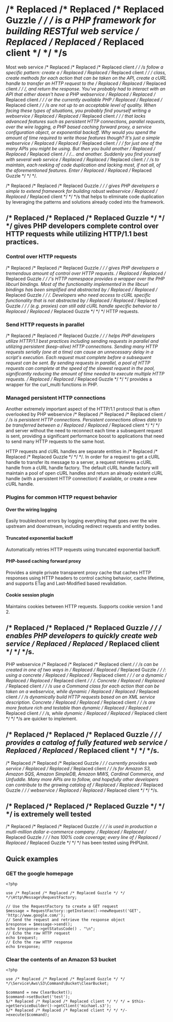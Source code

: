 # /* Replaced /* Replaced /* Replaced Guzzle */ */ */ is a PHP framework for building RESTful web service /* Replaced /* Replaced /* Replaced client */ */ */s

Most web service /* Replaced /* Replaced /* Replaced client */ */ */s follow a specific pattern: create a /* Replaced /* Replaced /* Replaced client */ */ */ class, create methods for each action that can be taken on the API, create a cURL handle to transfer an HTTP request to the /* Replaced /* Replaced /* Replaced client */ */ */, and return the response.  You've probably had to interact with an API that either doesn't have a PHP webservice /* Replaced /* Replaced /* Replaced client */ */ */ or the currently available PHP /* Replaced /* Replaced /* Replaced client */ */ */s are not up to an acceptable level of quality.  When facing these types of situations, you probably find yourself writing a webservice /* Replaced /* Replaced /* Replaced client */ */ */ that lacks advanced features such as persistent HTTP connections, parallel requests, over the wire logging, a PHP based caching forward proxy, a service configuration object, or exponential backoff.  Why would you spend the amount of time required to write those features though?  It's just a simple webservice /* Replaced /* Replaced /* Replaced client */ */ */ for just one of the many APIs you might be using.  But then you build another /* Replaced /* Replaced /* Replaced client */ */ */... and another.  Suddenly you find yourself with several web service /* Replaced /* Replaced /* Replaced client */ */ */s to maintain, each reeking of code duplication and lacking most, if not all, of the aforementioned features.  Enter /* Replaced /* Replaced /* Replaced Guzzle */ */ */.

/* Replaced /* Replaced /* Replaced Guzzle */ */ */ gives PHP developers a simple to extend framework for building robust webservice /* Replaced /* Replaced /* Replaced client */ */ */s that helps to eliminate code duplication by leveraging the patterns and solutions already coded into the framework.

## /* Replaced /* Replaced /* Replaced Guzzle */ */ */ gives PHP developers complete control over HTTP requests while utilizing HTTP/1.1 best practices.

### Control over HTTP requests

/* Replaced /* Replaced /* Replaced Guzzle */ */ */ gives PHP developers a tremendous amount of control over HTTP requests.  /* Replaced /* Replaced /* Replaced Guzzle */ */ */'s HTTP namespace provides a wrapper over the PHP libcurl bindings.  Most of the functionality implemented in the libcurl bindings has been simplified and abstracted by /* Replaced /* Replaced /* Replaced Guzzle */ */ */.  Developers who need access to cURL specific functionality that is not abstracted by /* Replaced /* Replaced /* Replaced Guzzle */ */ */ (e.g. proxies) can still add cURL handle specific behavior to /* Replaced /* Replaced /* Replaced Guzzle */ */ */ HTTP requests.

### Send HTTP requests in parallel

/* Replaced /* Replaced /* Replaced Guzzle */ */ */ helps PHP developers utilize HTTP/1.1 best practices including sending requests in parallel and utilizing persistent (keep-alive) HTTP connections.  Sending many HTTP requests serially (one at a time) can cause an unnecessary delay in a script's execution.  Each request must complete before a subsequent request can be sent.  By sending requests in parallel, a pool of HTTP requests can complete at the speed of the slowest request in the pool, significantly reducing the amount of time needed to execute multiple HTTP requests.  /* Replaced /* Replaced /* Replaced Guzzle */ */ */ provides a wrapper for the curl_multi functions in PHP.

### Managed persistent HTTP connections

Another extremely important aspect of the HTTP/1.1 protocol that is often overlooked by PHP webservice /* Replaced /* Replaced /* Replaced client */ */ */s is persistent HTTP connections.  Persistent connections allows data to be transferred between a /* Replaced /* Replaced /* Replaced client */ */ */ and server without the need to reconnect each time a subsequent request is sent, providing a significant performance boost to applications that need to send many HTTP requests to the same host.

HTTP requests and cURL handles are separate entities in /* Replaced /* Replaced /* Replaced Guzzle */ */ */.  In order for a request to get a cURL handle to transfer its message to a server, a request retrieves a cURL handle from a cURL handle factory.  The default cURL handle factory will maintain a pool of open cURL handles and return an already existent cURL handle (with a persistent HTTP connection) if available, or create a new cURL handle.

### Plugins for common HTTP request behavior

#### Over the wiring logging

Easily troubleshoot errors by logging everything that goes over the wire upstream and downstream, including redirect requests and entity bodies.

#### Truncated exponential backoff

Automatically retries HTTP requests using truncated exponential backoff.

#### PHP-based caching forward proxy

Provides a simple private transparent proxy cache that caches HTTP responses using HTTP headers to control caching behavior, cache lifetime, and supports ETag and Last-Modified based revalidation.

#### Cookie session plugin

Maintains cookies between HTTP requests.  Supports cookie version 1 and 2.

## /* Replaced /* Replaced /* Replaced Guzzle */ */ */ enables PHP developers to quickly create web service /* Replaced /* Replaced /* Replaced client */ */ */s.

PHP webservice /* Replaced /* Replaced /* Replaced client */ */ */s can be created in one of two ways in /* Replaced /* Replaced /* Replaced Guzzle */ */ */: using a concrete /* Replaced /* Replaced /* Replaced client */ */ */ or a dynamic /* Replaced /* Replaced /* Replaced client */ */ */.  Concrete /* Replaced /* Replaced /* Replaced client */ */ */s use a Command class for each action that can be taken on a webservice, while dynamic /* Replaced /* Replaced /* Replaced client */ */ */s dynamically build HTTP requests based on an XML service description.  Concrete /* Replaced /* Replaced /* Replaced client */ */ */s are more feature rich and testable than dynamic /* Replaced /* Replaced /* Replaced client */ */ */s, while dynamic /* Replaced /* Replaced /* Replaced client */ */ */s are quicker to implement.

## /* Replaced /* Replaced /* Replaced Guzzle */ */ */ provides a catalog of fully featured web service /* Replaced /* Replaced /* Replaced client */ */ */s.

/* Replaced /* Replaced /* Replaced Guzzle */ */ */ currently provides web service /* Replaced /* Replaced /* Replaced client */ */ */s for Amazon S3, Amazon SQS, Amazon SimpleDB, Amazon MWS, Cardinal Commerce, and Unfuddle.  Many more APIs are to follow, and hopefully other developers can contribute to the growing catalog of /* Replaced /* Replaced /* Replaced Guzzle */ */ */ webservice /* Replaced /* Replaced /* Replaced client */ */ */s.

## /* Replaced /* Replaced /* Replaced Guzzle */ */ */ is extremely well tested

/* Replaced /* Replaced /* Replaced Guzzle */ */ */ is used in production a mutli-million dollar e-commerce company.  /* Replaced /* Replaced /* Replaced Guzzle */ */ */ has 100% code coverage; every line of /* Replaced /* Replaced /* Replaced Guzzle */ */ */ has been tested using PHPUnit.

## Quick examples

### GET the google homepage

    <?php

    use /* Replaced /* Replaced /* Replaced Guzzle */ */ */\Http\Message\RequestFactory;

    // Use the RequestFactory to create a GET request
    $message = RequestFactory::getInstance()->newRequest('GET', 'http://www.google.com/');
    // Send the request and retrieve the response object
    $response = $message->send();
    echo $response->getStatusCode() . "\n";
    // Echo the raw HTTP request
    echo $request;
    // Echo the raw HTTP response
    echo $response;

### Clear the contents of an Amazon S3 bucket

    <?php

    use /* Replaced /* Replaced /* Replaced Guzzle */ */ */\Service\Aws\S3\Command\Bucket\ClearBucket;

    $command = new ClearBucket();
    $command->setBucket('test');
    $/* Replaced /* Replaced /* Replaced client */ */ */ = $this->getServiceBuilder()->getClient('michael.s3');
    $/* Replaced /* Replaced /* Replaced client */ */ */->execute($command);